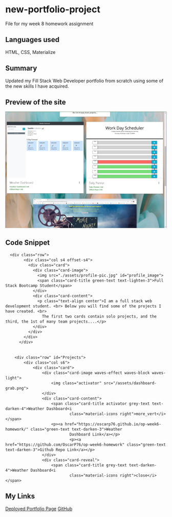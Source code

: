 # new-portfolio-project
File for my week 8 homework assignment
## Languages used
HTML, CSS, Materialize
## Summary
Updated my Fill Stack Web Developer portfolio from scratch using some of the new skills I have acquired.
## Preview of the site
![image](./assets/new-portfolio-grab.png)
## Code Snippet
```
  <div class="row">
        <div class="col s4 offset-s4">
          <div class="card">
            <div class="card-image">
              <img src="./assets/profile-pic.jpg" id="profile_image">
              <span class="card-title green-text text-lighten-3">Full Stack Bootcamp Student</span>
            </div>
            <div class="card-content">
              <p class="text-align center">I am a full stack web development student. <br> Below you will find some of the projects I have created. <br> 
                The first two cards contain solo projects, and the third, the 1st of many team projects....</p>
            </div>
          </div>
        </div>
      </div>

    
    <div class="row" id="Projects">
        <div class="col s6">
            <div class="card">
                <div class="card-image waves-effect waves-block waves-light">
                    <img class="activator" src="/assets/dashboard-grab.png">
                </div>
                <div class="card-content">
                    <span class="card-title activator grey-text text-darken-4">Weather Dashboard<i
                            class="material-icons right">more_vert</i></span>
                    <p><a href="https://oscarp76.github.io/op-week6-homework/" class="green-text text-darken-3">Weather
                            Dashboard Link</a></p>
                            <p><a href="https://github.com/OscarP76/op-week6-homework" class="green-text text-darken-3">Github Repo Link</a></p>       
                </div>
                <div class="card-reveal">
                    <span class="card-title grey-text text-darken-4">Weather Dashboard<i
                            class="material-icons right">close</i></span>

```

## My Links
[Deployed Portfolio Page](https://oscarp76.github.io/new-portfolio-project/)
[GitHub](https://github.com/OscarP76)
